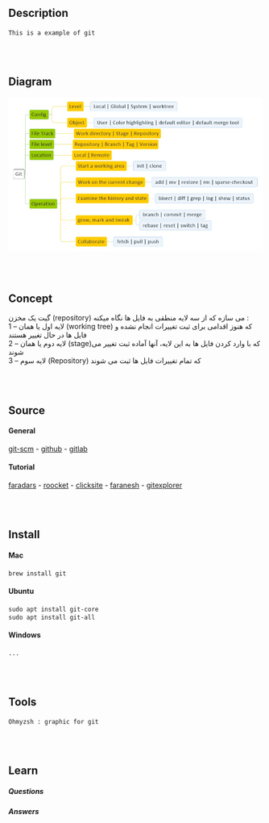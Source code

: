 <!---------------------------------------[Description]-->
## Description
    This is a example of git


<!---------------------------------------[Diagram]-->
<br><br>

## Diagram

<div align="left"><img src="git.jpeg"></div>




<!---------------------------------------[Concept]-->
<br><br>

## Concept 

گیت یک مخزن (repository) می سازه که از سه لایه منطقی به فایل ها نگاه میکنه :
<br>
1 – لایه اول یا همان (working tree) که هنوز اقدامی برای ثبت تغییرات انجام نشده و فایل ها در حال تغییر هستند 
<br>
2 – لایه دوم یا همان (stage)که با وارد کردن فایل ها به این لایه، آنها آماده ثبت تغییر می شوند
<br>
3 – لایه سوم (Repository) که تمام تغییرات فایل ها ثبت می شوند




<!---------------------------------------[Source]-->
<br><br>

## Source

#### General
<a href="http://git-scm.com" target="_blank">git-scm</a> - 
<a href="http://github.com" target="_blank">github</a> - 
<a href="http://gitlab.com" target="_blank">gitlab</a>

#### Tutorial
<a href="http://faradars.org" target="_blank">faradars</a> - 
<a href="http://roocket.ir" target="_blank">roocket</a> - 
<a href="http://clicksite.org" target="_blank">clicksite</a> - 
<a href="http://faranesh.com" target="_blank">faranesh</a> -
<a href="https://gitexplorer.com/" target="_blank">gitexplorer</a> 



<!---------------------------------------[Install]-->
<br><br>

## Install

#### Mac
    brew install git

#### Ubuntu
    sudo apt install git-core
    sudo apt install git-all

#### Windows
    ...


<!---------------------------------------[Tools]-->
<br><br>

## Tools
    Ohmyzsh : graphic for git


<!---------------------------------------[Learn]-->
<br><br>

## Learn

##### Questions

##### Answers
